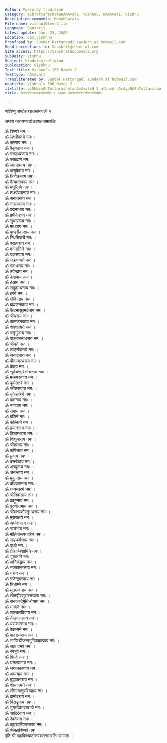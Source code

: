 ```yaml
---
Author: Vyasa by tradition
Category: aShTottarashatanAmAvalI, vishhnu, nAmAvalI, vishnu
Description-comments: Mahabharata
File name: vishnu108ver2.itx
Language: Sanskrit
Latest update: Jan. 23, 2003
Location: doc_vishhnu
Proofread by: Sunder Hattangadi sunderh at hotmail.com
Send corrections to: Sanskrit@cheerful.com
Site access: https://sanskritdocuments.org
SubDeity: vishnu
Subject: hinduism/religion
Sublocation: vishhnu
Text title: Vishnu's 108 Names 2
Texttype: nAmAvalI
Transliterated by: Sunder Hattangadi sunderh at hotmail.com
engtitle: Vishnu's 108 Names 2
itxtitle: viShNvaShTottarashatanAmAvaliH 2 athavA nArAyaNAShTottarashatanAmAvaliH
title: विष्ण्वष्टोत्तरशतनामावलिः २ अथवा नारायणाष्टोत्तरशतनामावलिः

---
```

  
 श्रीविष्णु अष्टोत्तरशतनामावली २   
  
अथवा नारायणाष्टोत्तरशतनामावलिः  
  
ॐ विष्णवे नमः ।  
ॐ लक्ष्मीपतये नमः ।  
ॐ कृष्णाय नमः ।  
ॐ वैकुण्ठाय नमः ।  
ॐ गरुडध्वजाय नमः ।  
ॐ परब्रह्मणे नमः ।  
ॐ जगन्नाथाय नमः ।  
ॐ वासुदेवाय नमः ।  
ॐ त्रिविक्रमाय नमः ।  
ॐ दैत्यान्तकाय नमः ।  
ॐ मधुरिपवे नमः ।  
ॐ तार्क्ष्यवाहनाय नमः ।  
ॐ सनातनाय नमः ।  
ॐ नारायणाय नमः ।  
ॐ पद्मनाभाय नमः ।  
ॐ हृषीकेशाय नमः ।  
ॐ सुधाप्रदाय नमः ।  
ॐ माधवाय नमः ।  
ॐ पुण्डरीकाक्षाय नमः ।  
ॐ स्थितिकर्त्रे नमः ।  
ॐ परात्पराय नमः ।  
ॐ वनमालिने नमः ।  
ॐ यज्ञरूपाय नमः ।  
ॐ चक्रपाणये नमः ।  
ॐ गदाधराय नमः ।  
ॐ उपेन्द्राय नमः ।  
ॐ केशवाय नमः ।  
ॐ हंसाय नमः ।  
ॐ समुद्रमथनाय नमः ।  
ॐ हरये नमः ।  
ॐ गोविन्दाय नमः ।  
ॐ ब्रह्मजनकाय नमः ।  
ॐ कैटभासुरमर्दनाय नमः ।  
ॐ श्रीधराय नमः ।  
ॐ कामजनकाय नमः ।  
ॐ शेषशायिने नमः ।  
ॐ चतुर्भुजाय नमः ।  
ॐ पाञ्चजन्यधराय नमः ।  
ॐ श्रीमते नमः ।  
ॐ शार्ङ्गपाणये नमः ।  
ॐ जनार्दनाय नमः ।  
ॐ पीताम्बरधराय नमः ।  
ॐ देवाय नमः ।  
ॐ सूर्यचन्द्रविलोचनाय नमः ।  
ॐ मत्स्यरूपाय नमः ।  
ॐ कूर्मतनवे नमः ।  
ॐ क्रोडरूपाय नमः ।  
ॐ नृकेसरिणे नमः ।  
ॐ वामनाय नमः ।  
ॐ भार्गवाय नमः ।  
ॐ रामाय नमः ।  
ॐ बलिने नमः ।  
ॐ कल्किने नमः ।  
ॐ हयाननाय नमः ।  
ॐ विश्वम्भराय नमः ।  
ॐ शिशुमाराय नमः ।  
ॐ श्रीकराय नमः ।  
ॐ कपिलाय नमः ।  
ॐ ध्रुवाय नमः ।  
ॐ दत्तत्रेयाय नमः ।  
ॐ अच्युताय नमः ।  
ॐ अनन्ताय नमः ।  
ॐ मुकुन्दाय नमः ।  
ॐ दधिवामनाय नमः ।  
ॐ धन्वन्तरये नमः ।  
ॐ श्रीनिवासाय नमः ।  
ॐ प्रद्युम्नाय नमः ।  
ॐ पुरुषोत्तमाय नमः ।  
ॐ श्रीवत्सकौस्तुभधराय नमः ।  
ॐ मुरारातये नमः ।  
ॐ अधोक्षजाय नमः ।  
ॐ ऋषभाय नमः ।  
ॐ मोहिनीरूपधारिणे नमः ।  
ॐ सङ्कर्षणाय नमः ।  
ॐ पृथवे नमः ।  
ॐ क्षीराब्धिशायिने नमः ।  
ॐ भूतात्मने नमः ।  
ॐ अनिरुद्धाय नमः ।  
ॐ भक्तवत्सलाय नमः ।  
ॐ नराय नमः ।  
ॐ गजेन्द्रवरदाय नमः ।  
ॐ त्रिधाम्ने नमः ।  
ॐ भूतभावनाय नमः ।  
ॐ श्वेतद्वीपसुवास्तव्याय नमः ।  
ॐ सनकादिमुनिध्येयाय नमः ।  
ॐ भगवते नमः ।  
ॐ शङ्करप्रियाय नमः ।  
ॐ नीलकान्ताय नमः ।  
ॐ धराकान्ताय नमः ।  
ॐ वेदात्मने नमः ।  
ॐ बादरायणाय नमः ।  
ॐ भागीरथीजन्मभूमिपादपद्माय नमः ।  
ॐ सतां प्रभवे नमः ।  
ॐ स्वभुवे नमः ।  
ॐ विभवे नमः ।  
ॐ घनश्यामाय नमः ।  
ॐ जगत्कारणाय नमः ।  
ॐ अव्ययाय नमः ।  
ॐ बुद्धावताराय नमः ।  
ॐ शान्तात्मने नमः ।  
ॐ लीलामानुषविग्रहाय नमः ।  
ॐ दामोदराय नमः ।  
ॐ विराड्रूपाय नमः ।  
ॐ भूतभव्यभवत्प्रभवे नमः ।  
ॐ आदिदेवाय नमः ।  
ॐ देवदेवाय नमः ।  
ॐ प्रह्लादपरिपालकाय नमः ।  
ॐ श्रीमहाविष्णवे नमः ।  
इति श्री महाविष्ण्वष्टोत्तरशतनामवलिः समाप्ता ॥  
  
  
  
